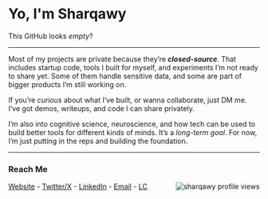 
<h1>Yo, I'm Sharqawy</h1>

<p>This GitHub looks <i>empty</i>?</p>

<hr>

<p>
Most of my projects are private because they’re <i><b>closed-source</b></i>. That includes startup code, tools I built for myself, and experiments I’m not ready to share yet. Some of them handle sensitive data, and some are part of bigger products I’m still working on.
</p>

<p>
If you’re <i>curious</i> about what I’ve built, or wanna collaborate, just DM me. I’ve got demos, writeups, and code I can share privately.
</p>

<p>
I’m also into cognitive science, neuroscience, and how tech can be used to build better tools for different kinds of minds. It’s a <i>long-term goal</i>. For now, I’m just putting in the reps and building the foundation.
</p>

<hr>

<h3>Reach Me</h3>

<p>
<a target="_blank" href="https://void.diran.app">Website</a> -
  <a target="_blank" href="https://twitter.com/sharqawycs">Twitter/X</a> -
  <a target="_blank" href="https://linkedin.com/in/sharqawycs">LinkedIn</a> -
  <a target="_blank" href="mailto:sharqawycs@gmail.com">Email</a> -
  <a target="_blank" href="https://leetcode.com/u/sharqawycs/">LC</a> 
<img align="right" src="https://komarev.com/ghpvc/?username=sharqawycs&label=Profile%20views&color=000000&style=flat&abbreviated=true" alt="sharqawy profile views" />
</p>

